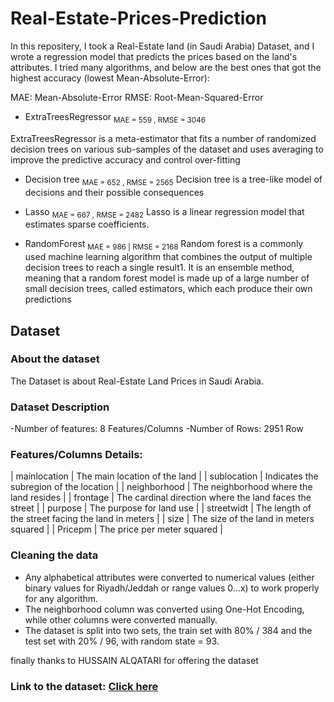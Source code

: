 # Real-Estate-Prices-Prediction
In this repositery, I took a Real-Estate land (in Saudi Arabia) Dataset, and I wrote a regression model that predicts the prices based on the land's attributes. I tried many algorithms, and below are the best ones that got the highest accuracy (lowest Mean-Absolute-Error):

MAE: Mean-Absolute-Error
RMSE: Root-Mean-Squared-Error

  - ExtraTreesRegressor <sub>MAE = 559 , RMSE = 3046</sub>
  
ExtraTreesRegressor is a meta-estimator that fits a number of randomized decision trees on various sub-samples of the dataset and uses averaging to improve the predictive accuracy and control over-fitting

  - Decision tree <sub>MAE = 652 , RMSE = 2565</sub>
    Decision tree is a tree-like model of decisions and their possible consequences

  - Lasso <sub>MAE = 667 , RMSE = 2482</sub>
    Lasso is a linear regression model that estimates sparse coefficients.
  
  - RandomForest <sub>MAE = 986 | RMSE = 2168</sub>
Random forest is a commonly used machine learning algorithm that combines the output of multiple decision trees to reach a single result1. It is an ensemble method, meaning that a random forest model is made up of a large number of small decision trees, called estimators, which each produce their own predictions

## Dataset

### About the dataset
The Dataset is about Real-Estate Land Prices in Saudi Arabia.

### Dataset Description
-Number of features: 8 Features/Columns
-Number of Rows: 2951 Row

### Features/Columns Details:

| mainlocation | The main location of the land |
| sublocation | Indicates the subregion of the location |
| neighborhood | The neighborhood where the land resides |
| frontage | The cardinal direction where the land faces the street |
| purpose | The purpose for land use |
| streetwidt | The length of the street facing the land in meters |
| size | The size of the land in meters squared |
| Pricepm | The price per meter squared |

### Cleaning the data
- Any alphabetical attributes were converted to numerical values (either binary values for Riyadh/Jeddah or range values 0…x) to work properly for any algorithm.
- The neighborhood column was converted using One-Hot Encoding, while other columns were converted manually.
- The dataset is split into two sets, the train set with 80% / 384 and the test set with 20% / 96, with random state = 93.

finally thanks to HUSSAIN ALQATARI for offering the dataset

### Link to the dataset: [Click here](https://www.kaggle.com/code/hussainalqatari/land-market-scraper/notebook)

